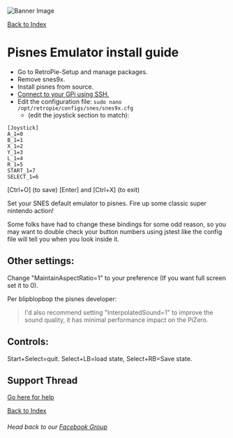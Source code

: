 ![Banner Image](https://sinisterspatula.github.io/RetroflagGpiGuides/images/GuidesBanner.png)

[Back to Index](https://sinisterspatula.github.io/RetroflagGpiGuides/)


# Pisnes Emulator install guide


* Go to RetroPie-Setup and manage packages.
* Remove snes9x.
* Install pisnes from source.
* [Connect to your GPi using SSH.](https://www.youtube.com/watch?v=aEJoQZBSlSs)
* Edit the configuration file: `sudo nano /opt/retropie/configs/snes/snes9x.cfg`
  * (edit the joystick section to match):

```
[Joystick]
A_1=0
B_1=1
X_1=2
Y_1=3
L_1=4
R_1=5
START_1=7
SELECT_1=6
```
[Ctrl+O] (to save) [Enter] and [Ctrl+X] (to exit)

Set your SNES default emulator to pisnes. Fire up some classic super nintendo action!

Some folks have had to change these bindings for some odd reason, so you may want to double check your button numbers using jstest like the config file will tell you when you look inside it.
## Other settings:
Change "MaintainAspectRatio=1" to your preference (If you want full screen set it to 0).

Per blipblopbop the pisnes developer:
> I'd also recommend setting "InterpolatedSound=1" to improve the sound quality, it has minimal performance impact on the PiZero.

## Controls:
Start+Select=quit. Select+LB=load state, Select+RB=Save state.

## Support Thread
[Go here for help](https://www.facebook.com/groups/401660300458844/)

[Back to Index](https://sinisterspatula.github.io/RetroflagGpiGuides/)

###### Head back to our [Facebook Group](https://www.facebook.com/groups/401660300458844/)

